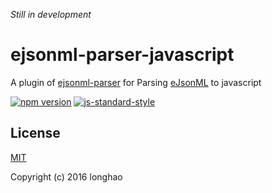 <i>Still in development</i>

# ejsonml-parser-javascript

A plugin of [ejsonml-parser](https://github.com/longhaohe/ejsonml-parser) for Parsing [eJsonML](https://github.com/longhaohe/ejsonml) to javascript

[![npm version](https://badge.fury.io/js/ejsonml-parser-javascript.svg)](https://badge.fury.io/js/ejsonml-parser-javascript)
[![js-standard-style](https://img.shields.io/badge/code%20style-standard-brightgreen.svg)](http://standardjs.com)

## License

[MIT](http://opensource.org/licenses/MIT)

Copyright (c) 2016 longhao
